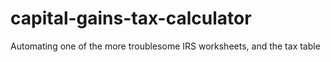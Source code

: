 # capital-gains-tax-calculator
Automating one of the more troublesome IRS worksheets, and the tax table
